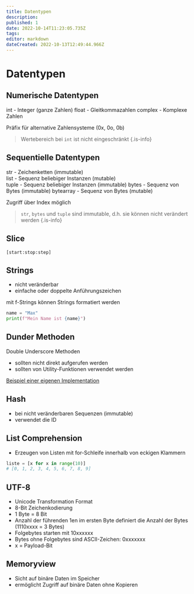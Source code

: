 ```yaml
---
title: Datentypen
description: 
published: 1
date: 2022-10-14T11:23:05.735Z
tags: 
editor: markdown
dateCreated: 2022-10-13T12:49:44.966Z
---
```


# Datentypen

## Numerische Datentypen

int - Integer (ganze Zahlen)
float - Gleitkommazahlen
complex - Komplexe Zahlen

Präfix für alternative Zahlensysteme (0x, 0o, 0b)

> Wertebereich bei `int` ist nicht eingeschränkt
{.is-info}

## Sequentielle Datentypen

str - Zeichenketten (immutable)  
list - Sequenz beliebiger Instanzen (mutable)  
tuple - Sequenz beliebiger Instanzen (immutable)
bytes - Sequenz von Bytes (immutable)
bytearray - Sequenz von Bytes (mutable)

Zugriff über Index möglich

> `str`, `bytes` und `tuple` sind immutable, d.h. sie können nicht verändert werden
{.is-info}

## Slice

`[start:stop:step]`

## Strings

- nicht veränderbar
- einfache oder doppelte Anführungszeichen

mit f-Strings können Strings formatiert werden

```python
name = "Max"
print(f"Mein Name ist {name}")
```

## Dunder Methoden

Double Underscore Methoden

- sollten nicht direkt aufgerufen werden
- sollten von Utility-Funktionen verwendet werden

[Beispiel einer eigenen Implementation](https://github.com/JulianTurner/skriptsprachen/blob/master/dunder.py)

## Hash

- bei nicht veränderbaren Sequenzen (immutable)
- verwendet die ID

## List Comprehension

- Erzeugen von Listen mit for-Schleife innerhalb von eckigen Klammern

```python
liste = [x for x in range(10)]
# [0, 1, 2, 3, 4, 5, 6, 7, 8, 9]
```

## UTF-8

- Unicode Transformation Format
- 8-Bit Zeichenkodierung
- 1 Byte = 8 Bit
- Anzahl der führenden 1en im ersten Byte definiert die Anzahl der Bytes (1110xxxx = 3 Bytes)
- Folgebytes starten mit 10xxxxxx
- Bytes ohne Folgebytes sind ASCII-Zeichen: 0xxxxxxx
- x = Payload-Bit

## Memoryview

- Sicht auf binäre Daten im Speicher
- ermöglicht Zugriff auf binäre Daten ohne Kopieren
